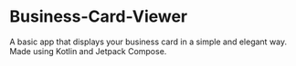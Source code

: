 # Business-Card-Viewer

A basic app that displays your business card in a simple and elegant way.  
Made using Kotlin and Jetpack Compose.  
